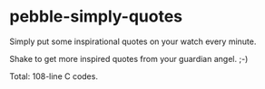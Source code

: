 # pebble-simply-quotes

Simply put some inspirational quotes on your watch every minute. 

Shake to get more inspired quotes from your guardian angel. ;-)

Total: 108-line C codes.
